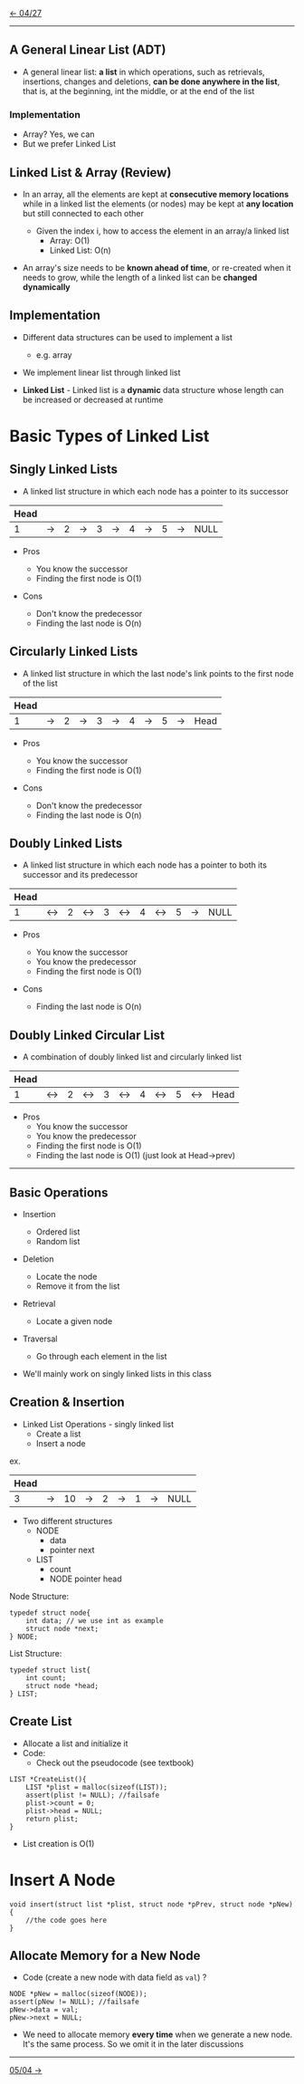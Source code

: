 [\<- 04/27](04-27.md)

---

## A General Linear List (ADT)

- A general linear list: **a list** in which operations, such as retrievals, insertions, changes and deletions, **can be done anywhere in the list**, that is, at the beginning, int the middle, or at the end of the list

### Implementation

- Array? Yes, we can
- But we prefer Linked List

## Linked List & Array (Review)

- In an array, all the elements are kept at **consecutive memory locations** while in a linked list the elements (or nodes) may be kept at **any location** but still connected to each other
	- Given the index i, how to access the element in an array/a linked list
		- Array: O(1)
		- Linked List: O(n)

- An array's size needs to be **known ahead of time**, or re-created when it needs to grow, while the length of a linked list can be **changed dynamically**

## Implementation

- Different data structures can be used to implement a list
	- e.g. array
- We implement linear list through linked list

- **Linked List** - Linked list is a **dynamic** data structure whose length can be increased or decreased at runtime

# Basic Types of Linked List

## Singly Linked Lists

- A linked list structure in which each node has a pointer to its successor

|Head |    | |    | |    | |    | |    |    |
|-|----|-|----|-|----|-|----|-|----|----|
|1| -> |2| -> |3| -> |4| -> |5| -> |NULL|

- Pros
	- You know the successor
	- Finding the first node is O(1)

- Cons
	- Don't know the predecessor
	- Finding the last node is O(n)

## Circularly Linked Lists

- A linked list structure in which the last node's link points to the first node of the list

|Head |    | |    | |    | |    | |    |    |
|-|----|-|----|-|----|-|----|-|----|----|
|1| -> |2| -> |3| -> |4| -> |5| -> |Head|

- Pros
	- You know the successor
	- Finding the first node is O(1)

- Cons
	- Don't know the predecessor
	- Finding the last node is O(n)

## Doubly Linked Lists

- A linked list structure in which each node has a pointer to both its successor and its predecessor

|Head |    | |    | |    | |    | |    |    |
|-|----|-|----|-|----|-|----|-|----|----|
|1| <-> |2| <-> |3| <-> |4| <-> |5| -> |NULL|

- Pros
	- You know the successor
	- You know the predecessor
	- Finding the first node is O(1)

- Cons
	- Finding the last node is O(n)

## Doubly Linked Circular List

- A combination of doubly linked list and circularly linked list

|Head |    | |    | |    | |    | |    |    |
|-|----|-|----|-|----|-|----|-|----|----|
|1| <-> |2| <-> |3| <-> |4| <-> |5| <-> |Head|

- Pros
	- You know the successor
	- You know the predecessor
	- Finding the first node is O(1)
	- Finding the last node is O(1) (just look at Head-\>prev)

---

## Basic Operations

- Insertion
	- Ordered list
	- Random list

- Deletion
	- Locate the node
	- Remove it from the list

- Retrieval
	- Locate a given node

- Traversal
	- Go through each element in the list

- We'll mainly work on singly linked lists in this class

## Creation & Insertion

- Linked List Operations - singly linked list
	- Create a list
	- Insert a node

ex.

|Head |    | |    | |    | |    | |
|-|----|-|----|-|----|-|----|-|
|3| -> |10| -> |2| -> |1| -> |NULL|

- Two different structures
	- NODE
		- data
		- pointer next
	- LIST
		- count
		- NODE pointer head

Node Structure:
```
typedef struct node{
	int data; // we use int as example
	struct node *next;
} NODE;
```

List Structure:
```
typedef struct list{
	int count;
	struct node *head;
} LIST;
```

## Create List

- Allocate a list and initialize it
- Code:
	- Check out the pseudocode (see textbook)

```
LIST *CreateList(){
	LIST *plist = malloc(sizeof(LIST));
	assert(plist != NULL); //failsafe
	plist->count = 0;
	plist->head = NULL;
	return plist;
}
```

- List creation is O(1)

# Insert A Node

```
void insert(struct list *plist, struct node *pPrev, struct node *pNew){
	//the code goes here
}
```

## Allocate Memory for a New Node

- Code (create a new node with data field as `val`) ?

```
NODE *pNew = malloc(sizeof(NODE));
assert(pNew != NULL); //failsafe
pNew->data = val;
pNew->next = NULL;
```

- We need to allocate memory **every time** when we generate a new node. It's the same process. So we omit it in the later discussions

---

[05/04 ->](05-04.md)


